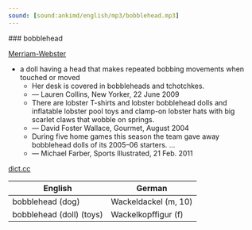 ```yaml
---
sound: [sound:ankimd/english/mp3/bobblehead.mp3]
---
```


\### bobblehead

[Merriam-Webster](https://www.merriam-webster.com/dictionary/bobblehead)

- a doll having a head that makes repeated bobbing movements when touched or moved
    - Her desk is covered in bobbleheads and tchotchkes.
    - — Lauren Collins, New Yorker, 22 June 2009
    - There are lobster T-shirts and lobster bobblehead dolls and inflatable lobster pool toys and clamp-on lobster hats with big scarlet claws that wobble on springs.
    - — David Foster Wallace, Gourmet, August 2004
    - During five home games this season the team gave away bobblehead dolls of its 2005–06 starters. …
    - — Michael Farber, Sports Illustrated, 21 Feb. 2011

[dict.cc](https://www.dict.cc/bobblehead)

| English        | German       |
| -------------- | ------------ |
| bobblehead (dog) | Wackeldackel (m, 10) |
| bobblehead (doll) (toys) | Wackelkopffigur (f) |
